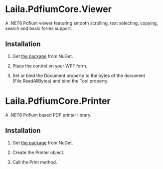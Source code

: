 # Laila.PdfiumCore.Viewer
A .NET6 Pdfium viewer featuring smooth scrolling, text selecting, copying, search and basic forms support.

## Installation
1. Get [the package](https://www.nuget.org/packages/Laila.PfdiumCore.Viewer/) from NuGet.

2. Place the control on your WPF form.

3. Set or bind the Document property to the bytes of the document (File.ReadAllBytes) and bind the Tool property.

# Laila.PdfiumCore.Printer
A .NET6 Pdfium based PDF printer library.

## Installation
1. Get [the package](https://www.nuget.org/packages/Laila.PfdiumCore.Printer/) from NuGet.

2. Create the Printer object.

3. Call the Print method.
